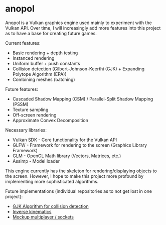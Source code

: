 # anopol
<p>Anopol is a Vulkan graphics engine used mainly to experiment with the Vulkan API. Over time, I will increasingly add more features into this project as to have a base for creating future games.</p>
<p>Current features:</p>
<ul>
  <li>Basic rendering + depth testing</li>
  <li>Instanced rendering</li>
  <li>Uniform buffer + push constants</li>
  <li>Collision detection (Gilbert-Johnson-Keerthi (GJK) + Expanding Polytope Algorithm (EPA))</li>
  <li>Combining meshes (batching)</li>
</ul>
<p>Future features:</p>
<ul>
  <li>Cascaded Shadow Mapping (CSM) / Parallel-Split Shadow Mapping (PSSM)</li>
  <li>Texture sampling</li>
  <li>Off-screen rendering</li>
  <li>Approximate Convex Decomposition</li>
</ul>
<p>Necessary libraries:</p>
<ul>
  <li>Vulkan SDK - Core functionality for the Vulkan API</li>
  <li>GLFW - Framework for rendering to the screen (Graphics Library Framework)</li>
  <li>GLM - OpenGL Math library (Vectors, Matrices, etc.)</li>
  <li>Assimp - Model loader</li>
</ul>
<p>This engine currently has the skeleton for rendering/displaying objects to the screen. However, I hope to make this project more profound by implementing more sophisticated algorithms.</p>
<p>Future implementations (individual repositories as to not get lost in one project):</p>
<ul>
  <li>
    <a href="https://github.com/dmitriwamback/GJK">GJK Algorithm for collision detection</a>
  </li>
  <li>
    <a href="https://github.com/dmitriwamback/i-k">Inverse kinematics</a>
  </li>
  <li>
    <a href="https://github.com/dmitriwamback/multiplayer-v2">Mockup multiplayer / sockets</a>
  </li>
</ul>

